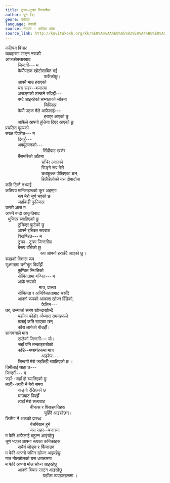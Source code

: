 ```yaml
---
title: टुक्रा–टुक्रा जिन्दगीमा
author: पूर्ण वैद्य
genre: कविता
language: नेपाली
source: नेपाली - कविता कोश
source_link: http://kavitakosh.org/kk/%E0%A4%AA%E0%A5%82%E0%A4%B0%E0%A5%8D%E0%A4%A3_%E0%A4%B5%E0%A5%88%E0%A4%A6%E0%A5%8D%E0%A4%AF
---
```


कतिपय विचार  
व्यवहारमा साट्न नसकी  
आजकोबजारबाट  
          जिन्दगी--- म  
          कैयौँपटक खोटोसाबित भई  
                               फर्केकोछु।  
          आफ्नै भाउ हराएको  
          यस सहर--बजारमा  
          अजङ्गको टल्कने साँपझैँ---  
          बग्दै आइरहेको सभ्यताको जीउमा  
                               चिप्लिएर  
          कैयौँ पटक मैले आफैलाई---  
                               हराएर आएको छु  
          आफैले आफ्नो हुलिया दिएर आएको छु  
प्रचलित मूल्यको  
सख्त विपरीत--- म  
          दिनहुँ---  
          अवमूल्यनको---  
                              सिँढीबाट खसेर  
          बैँसभरिको आँटमा  
                             साँचेर ल्याएको  
                             सिङ्गै रूप मेरो  
                             छताछुल्ल पोखिएका छन्  
                             हिलैहिलोको यस दोबाटोमा  
कति टिप्नै नभ्याई  
कतिपय मानिसहरूको क्रूर अहम्‌मा  
          रूप मेरो चूर्ण भएको छ  
          जहाँकहीँ कुल्चिएर  
यसरी आज म  
आफ्नै बन्दो आकृतिबाट  
  धुजिएर च्यातिएको छु  
          टुक्रिएर फुटेको छु  
          आफ्नै इच्छित रूपबाट  
          विखण्डित--- म  
          टुक्रा--टुक्रा जिन्दगीमा  
          बेरूप बाँचेको छु  
                            रूप आफ्नो हराउँदै आएको छु।  
रूखको विशाल रूप  
सूक्ष्मतामा घनीभूत बियाँझैँ  
          कुण्ठित स्थितिको  
          सीमिततामा बन्धित--- म  
          आफै रूपको  
                           मात्र, प्रारूप  
          सीमितता र अनिश्चितताबाट घस्रँदै  
          आफ्नो रूपको आकाश खोज्न हिँडेको,  
                             फैलिन---  
तर, उज्यालो समय खोज्दाखोज्दै  
          यहाँका फोहोर अँध्यारा समयहरूले  
          मलाई कति खाएका छन्  
          कीरा लागेको बीउझैँ।  
सान्त्वनाले मात्र  
          टालेको जिन्दगी--- यो।  
          जहाँ पनि तन्काइराखेको  
          काँडे--यथार्थहरूमा मात्र  
                             अड्केर---  
          जिन्दगी मेरो जहाँतहीँ च्यातिएको छ ।  
तिमीलाई थाहा छ---  
जिन्दगी--- म  
जहाँ--जहाँ हो च्यातिएको छु  
त्यहीँ--त्यहीँ नै मेरो समय  
          नाङ्गो देखिएको छ  
          घाउबाट पिपझैँ  
          त्यहाँ मेरो सत्यबाट  
                    बीभत्स र विसङ्गतिहरू  
                               चुहिँदै आइरहेछन्।  
किर्तेमा नै अरूको प्रारब्ध  
                    बेचबिखन हुने  
                    यस सहर--बजारमा  
म फेरि आफैलाई बटुल्न आइरहेछु  
चूर्ण भएका आफ्ना रूपका कनिकाहरू  
          सधैर्य जोड्न र फिँजाउन  
म फेरि आफ्नो जमिन खोज्न आइरहेछु  
मात्र मोलतोलको यस धरातलमा  
म फेरि आफ्नो मोल सोध्न आइरहेछु  
          आफ्नो विचार साट्न आइरहेछु  
                              यहाँका व्यवहारहरूमा ।
